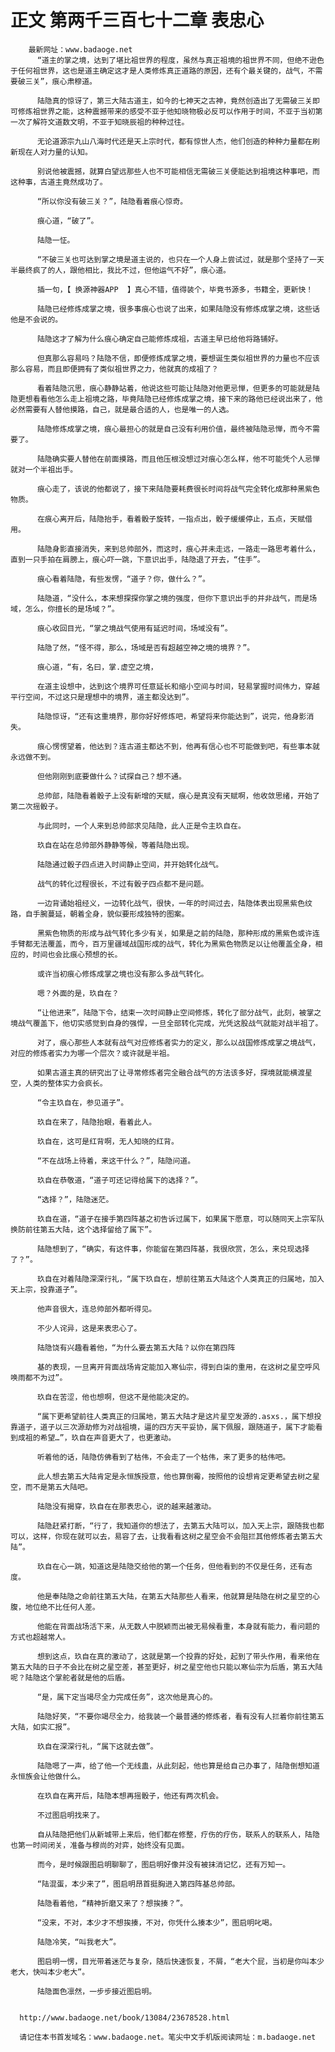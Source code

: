# 正文 第两千三百七十二章 表忠心
        最新网址：www.badaoge.net
          “道主的掌之境，达到了堪比祖世界的程度，虽然与真正祖境的祖世界不同，但绝不逊色于任何祖世界，这也是道主确定这才是人类修炼真正道路的原因，还有个最关键的，战气，不需要破三关”，痕心肃穆道。
      
          陆隐真的惊讶了，第三大陆古道主，如今的七神天之古神，竟然创造出了无需破三关即可修炼祖世界之能，这种震撼带来的感受不亚于他知晓物极必反可以作用于时间，不亚于当初第一次了解符文道数文明，不亚于知晓辰祖的种种过往。
      
          无论道源宗九山八海时代还是天上宗时代，都有惊世人杰，他们创造的种种力量都在刷新现在人对力量的认知。
      
          别说他被震撼，就算白望远那些人也不可能相信无需破三关便能达到祖境这种事吧，而这种事，古道主竟然成功了。
      
          “所以你没有破三关？”，陆隐看着痕心惊奇。
      
          痕心道，“破了”。
      
          陆隐一怔。
      
          “不破三关也可达到掌之境是道主说的，也只在一个人身上尝试过，就是那个坚持了一天半最终疯了的人，跟他相比，我比不过，但他运气不好”，痕心道。
      
          插一句，【 换源神器APP  】真心不错，值得装个，毕竟书源多，书籍全，更新快！
      
          陆隐已经修炼成掌之境，很多事痕心也说了出来，如果陆隐没有修炼成掌之境，这些话他是不会说的。
      
          陆隐这才了解为什么痕心确定自己能修炼成祖，古道主早已给他将路铺好。
      
          但真那么容易吗？陆隐不信，即便修炼成掌之境，要想诞生类似祖世界的力量也不应该那么容易，而且即便拥有了类似祖世界之力，他就真的成祖了？
      
          看着陆隐沉思，痕心静静站着，他说这些可能让陆隐对他更忌惮，但更多的可能就是陆隐更想看看他怎么走上祖境之路，毕竟陆隐已经修炼成掌之境，接下来的路他已经说出来了，他必然需要有人替他摸路，自己，就是最合适的人，也是唯一的人选。
      
          陆隐修炼成掌之境，痕心最担心的就是自己没有利用价值，最终被陆隐忌惮，而今不需要了。
      
          陆隐确实要人替他在前面摸路，而且他压根没想过对痕心怎么样，他不可能凭个人忌惮就对一个半祖出手。
      
          痕心走了，该说的他都说了，接下来陆隐要耗费很长时间将战气完全转化成那种黑紫色物质。
      
          在痕心离开后，陆隐抬手，看着骰子旋转，一指点出，骰子缓缓停止，五点，天赋借用。
      
          陆隐身影直接消失，来到总帅部外，而这时，痕心并未走远，一路走一路思考着什么，直到一只手拍在肩膀上，痕心吓一跳，下意识出手，陆隐退了开去，“住手”。
      
          痕心看着陆隐，有些发愣，“道子？你，做什么？”。
      
          陆隐道，“没什么，本来想探探你掌之境的强度，但你下意识出手的并非战气，而是场域，怎么，你擅长的是场域？”。
      
          痕心收回目光，“掌之境战气使用有延迟时间，场域没有”。
      
          陆隐了然，“怪不得，那么，场域是否有超越空神之境的境界？”。
      
          痕心道，“有，名曰，掌.虚空之境，
      
          在道主设想中，达到这个境界可任意延长和缩小空间与时间，轻易掌握时间伟力，穿越平行空间，不过这只是理想中的境界，道主都没达到”。
      
          陆隐惊讶，“还有这重境界，那你好好修炼吧，希望将来你能达到”，说完，他身影消失。
      
          痕心愣愣望着，他达到？连古道主都达不到，他再有信心也不可能做到吧，有些事本就永远做不到。
      
          但他刚刚到底要做什么？试探自己？想不通。
      
          总帅部，陆隐看着骰子上没有新增的天赋，痕心是真没有天赋啊，他收敛思绪，开始了第二次摇骰子。
      
          与此同时，一个人来到总帅部求见陆隐，此人正是令主玖自在。
      
          玖自在站在总帅部外静静等候，等着陆隐出现。
      
          陆隐通过骰子四点进入时间静止空间，并开始转化战气。
      
          战气的转化过程很长，不过有骰子四点都不是问题。
      
          一边背诵始祖经义，一边转化战气，很快，一年的时间过去，陆隐体表出现黑紫色纹路，自手腕蔓延，朝着全身，貌似要形成独特的图案。
      
          黑紫色物质的形成与战气转化多少有关，如果是之前的陆隐，那种形成的黑紫色或许连手臂都无法覆盖，而今，百万里疆域战国形成的战气，转化为黑紫色物质足以让他覆盖全身，相应的，时间也会比痕心预想的长。
      
          或许当初痕心修炼成掌之境也没有那么多战气转化。
      
          嗯？外面的是，玖自在？
      
          “让他进来”，陆隐下令，结束一次时间静止空间修炼，转化了部分战气，此刻，被掌之境战气覆盖下，他切实感觉到自身的强悍，一旦全部转化完成，光凭这股战气就能对战半祖了。
      
          对了，痕心那些人本就有战气对应修炼者实力的定义，那么以战国修炼成掌之境战气，对应的修炼者实力为哪一个层次？或许就是半祖。
      
          如果古道主真的研究出了让寻常修炼者完全融合战气的方法该多好，探境就能横渡星空，人类的整体实力会疯长。
      
          “令主玖自在，参见道子”。
      
          玖自在来了，陆隐抬眼，看着此人。
      
          玖自在，这可是红背啊，无人知晓的红背。
      
          “不在战场上待着，来这干什么？”，陆隐问道。
      
          玖自在恭敬道，“道子可还记得给属下的选择？”。
      
          “选择？”，陆隐迷茫。
      
          玖自在道，“道子在接手第四阵基之初告诉过属下，如果属下愿意，可以随同天上宗军队换防前往第五大陆，这个选择留给了属下”。
      
          陆隐想到了，“确实，有这件事，你能留在第四阵基，我很欣赏，怎么，来兑现选择了？”。
      
          玖自在对着陆隐深深行礼，“属下玖自在，想前往第五大陆这个人类真正的归属地，加入天上宗，投靠道子”。
      
          他声音很大，连总帅部外都听得见。
      
          不少人诧异，这是来表忠心了。
      
          陆隐饶有兴趣看着他，“为什么要去第五大陆？以你在第四阵
      
          基的表现，一旦离开背面战场肯定能加入寒仙宗，得到白柒的重用，在这树之星空呼风唤雨都不为过”。
      
          玖自在苦涩，他也想啊，但这不是他能决定的。
      
          “属下更希望前往人类真正的归属地，第五大陆才是这片星空发源的.asxs.，属下想投靠道子，道子以三次源劫修为对战祖境，逼的四方天平妥协，属下佩服，跟随道子，属下才能看到成祖的希望…”，玖自在声音更大了，也更激动。
      
          听着他的话，陆隐仿佛看到了枯伟，不会走了一个枯伟，来了更多的枯伟吧。
      
          此人想去第五大陆肯定是永恒族授意，他也算倒霉，按照他的设想肯定更希望去树之星空，而不是第五大陆吧。
      
          陆隐没有揭穿，玖自在在那表忠心，说的越来越激动。
      
          陆隐赶紧打断，“行了，我知道你的想法了，去第五大陆可以，加入天上宗，跟随我也都可以，这样，你现在就可以去，易容了去，让我看看这树之星空会不会阻拦其他修炼者去第五大陆”。
      
          玖自在心一跳，知道这是陆隐交给他的第一个任务，但他看到的不仅是任务，还有态度。
      
          他是奉陆隐之命前往第五大陆，在第五大陆那些人看来，他就算是陆隐在树之星空的心腹，地位绝不比任何人差。
      
          他能在背面战场活下来，从无数人中脱颖而出被无易候看重，本身就有能力，看问题的方式也超越常人。
      
          想到这点，玖自在真的激动了，这就是第一个投靠的好处，起到了带头作用，看来他在第五大陆的日子不会比在树之星空差，甚至更好，树之星空他也只能以寒仙宗为后盾，第五大陆呢？陆隐这个掌舵者就是他的后盾。
      
          “是，属下定当竭尽全力完成任务”，这次他是真心的。
      
          陆隐好笑，“不要你竭尽全力，给我装一个最普通的修炼者，看有没有人拦着你前往第五大陆，如实汇报”。
      
          玖自在深深行礼，“属下这就去做”。
      
          陆隐嗯了一声，给了他一个无线蛊，从此刻起，他也算是给自己办事了，陆隐倒想知道永恒族会让他做什么。
      
          在玖自在离开后，陆隐本想再摇骰子，他还有两次机会。
      
          不过图启明找来了。
      
          自从陆隐把他们从新城带上来后，他们都在修整，疗伤的疗伤，联系人的联系人，陆隐也第一时间闭关，准备与穆尚的对弈，始终没有见面。
      
          而今，是时候跟图启明聊聊了，图启明好像并没有被抹消记忆，还有万知一。
      
          “陆混蛋，本少来了”，图启明昂首挺胸进入第四阵基总帅部。
      
          陆隐看着他，“精神折磨又来了？想挨揍？”。
      
          “没来，不对，本少才不想挨揍，不对，你凭什么揍本少”，图启明叱喝。
      
          陆隐冷笑，“叫我老大”。
      
          图启明一愣，目光带着迷茫与复杂，随后快速恢复，不屑，“老大个屁，当初是你叫本少老大，快叫本少老大”。
      
          陆隐面色凛然，一步步接近图启明。
      
      
      http://www.badaoge.net/book/13084/23678528.html
      
      请记住本书首发域名：www.badaoge.net。笔尖中文手机版阅读网址：m.badaoge.net